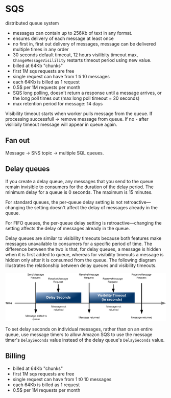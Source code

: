# SQS

distributed queue system

- messages can contain up to 256Kb of text in any format.
- ensures delivery of each message at least once
- no first in, first out delivery of messages, message can be delivered multiple times in any order
- 30 seconds default timeout, 12 hours visilibity timeout max, `ChangeMessageVisilility` restarts timeout period using new value.
- billed at 64Kb "chunks"
- first 1M sqs requests are free
- single request can have from 1 ti 10 messages
- each 64Kb is billed as 1 request
- 0.5$ per 1M requests per month
- SQS long polling, doesn't return a response until a message arrives, or the long poll times out (max long poll timeout = 20 seconds)
- max retention period for message: 14 days

Visibility timeout starts when worker pulls message from the queue. If processing successfull -> remove message from queue. If no - after visilibily timeout message will appear in queue again.

## Fan out

Message -> SNS topic -> multiple SQL queues.

## Delay queues

If you create a delay queue, any messages that you send to the queue remain invisible to consumers for the duration of the delay period. The minimum delay for a queue is 0 seconds. The maximum is 15 minutes.

For standard queues, the per-queue delay setting is not retroactive—changing the setting doesn't affect the delay of messages already in the queue.

For FIFO queues, the per-queue delay setting is retroactive—changing the setting affects the delay of messages already in the queue.

Delay queues are similar to visibility timeouts because both features make messages unavailable to consumers for a specific period of time. The difference between the two is that, for delay queues, a message is hidden when it is first added to queue, whereas for visibility timeouts a message is hidden only after it is consumed from the queue. The following diagram illustrates the relationship between delay queues and visibility timeouts.

![alt](./images/sqs-delay-queues-diagram.png)

To set delay seconds on individual messages, rather than on an entire queue, use message timers to allow Amazon SQS to use the message timer's `DelaySeconds` value instead of the delay queue's `DelaySeconds` value.

## Billing

- billed at 64Kb "chunks"
- first 1M sqs requests are free
- single request can have from 1 t0 10 messages
- each 64Kb is billed as 1 request
- 0.5$ per 1M requests per month